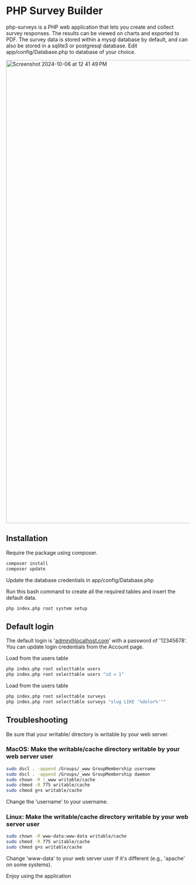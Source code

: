 # PHP Survey Builder

php-surveys is a PHP web application that lets you create and collect survey responses. The results can be viewed on charts and exported to PDF. The survey data is stored within a mysql database by default, and can also be stored in a sqlite3 or postgresql database. Edit app/config/Database.php to database of your choice.

<img width="1265" alt="Screenshot 2024-10-06 at 12 41 49 PM" src="https://github.com/user-attachments/assets/5a103eab-7e1c-4f3b-90ae-0b724861dd93">

## Installation
Require the package using composer.
```bash
composer install
composer update
```

Update the database credentials in app/config/Database.php

Run this bash command to create all the required tables and insert the default data.
```bash
php index.php root system setup
```

## Default login
The default login is 'admin@localhost.com' with a password of '12345678'. You can update login credentials from the Account page.

Load from the users table
```bash
php index.php root selecttable users
php index.php root selecttable users "id = 1"
```

Load from the users table
```bash
php index.php root selecttable surveys
php index.php root selecttable surveys "slug LIKE '%dolor%'""
```

## Troubleshooting
Be sure that your writable/ directory is writable by your web server.

### MacOS: Make the writable/cache directory writable by your web server user
```bash
sudo dscl . -append /Groups/_www GroupMembership username
sudo dscl . -append /Groups/_www GroupMembership daemon
sudo chown -R :_www writable/cache
sudo chmod -R 775 writable/cache
sudo chmod g+s writable/cache
```

Change the 'username' to your username.

### Linux: Make the writable/cache directory writable by your web server user
```bash
sudo chown -R www-data:www-data writable/cache
sudo chmod -R 775 writable/cache
sudo chmod g+s writable/cache
```

Change 'www-data' to your web server user if it's different (e.g., 'apache' on some systems).

Enjoy using the application
